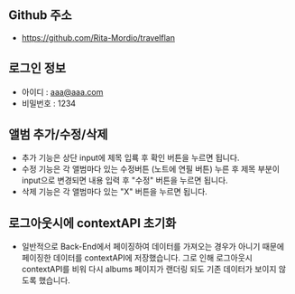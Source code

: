 ## Github 주소
- https://github.com/Rita-Mordio/travelflan

## 로그인 정보
- 아이디 : aaa@aaa.com
- 비밀번호 : 1234

## 앨범 추가/수정/삭제
- 추가 기능은 상단 input에 제목 입룍 후 확인 버튼을 누르면 됩니다.
- 수정 기능은 각 앨범마다 있는 수정버튼 (노트에 연필 버튼) 누른 후 제목 부분이 input으로 변경되면 내용 입력 후 "수정" 버튼을 누르면 됩니다.
- 삭제 기능은 각 앨범마다 있는 "X" 버튼을 누르면 됩니다.

## 로그아웃시에 contextAPI 초기화
- 일반적으로 Back-End에서 페이징하여 데이터를 가져오는 경우가 아니기 때문에 페이징한 데이터를 contextAPI에 저장했습니다. 그로 인해 로그아웃시 contextAPI를 비워 다시 albums 페이지가 랜더링 되도 기존 데이터가 보이지 않도록 했습니다.

